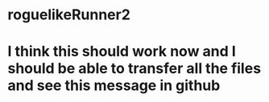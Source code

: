 # roguelikeRunner2
# I think this should work now and I should be able to transfer all the files and see this message in github

